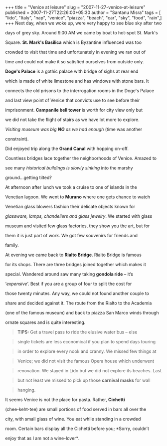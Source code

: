 +++
title = "Venice at leisure"
slug = "2007-11-27-venice-at-leisure"
published = 2007-11-27T22:26:00+05:30
author = "Santanu Misra"
tags = [ "lido", "Italy", "nap", "venice", "piazza", "beach", "car", "sky", "food", "rain",]
+++
Next day, when we woke up, were very happy to see blue sky after two

days of grey sky. Around 9.00 AM we came by boat to hot-spot St. Mark's

Square. **St. Mark's Basilica** which is Byzantine influenced was too

crowded to visit that time and unfortunately in evening we ran out of

time and could not make it so satisfied ourselves from outside only.

**Doge's Palace** is a gothic palace with bridge of sighs at rear end

which is made of white limestone and has windows with stone bars. It

connects the old prisons to the interrogation rooms in the Doge's Palace

and last view point of Venice that convicts use to see before their

imprisonment. **Campanile bell tower** is worth for city view only but

we did not take the flight of stairs as we have lot more to explore.

*Visiting museum was big **NO** as we had enough* (time was another

constraint).



  



Did enjoyed trip along the **Grand Canal** with hopping on-off.

Countless bridges lace together the neighborhoods of Venice. Amazed to

see many *historical buildings is slowly sinking* into the marshy

ground…getting tilted?



At afternoon after lunch we took a cruise to one of islands in the

Venetian lagoon. We went to **Murano** where one gets chance to watch

Venetian glass blowers fashion their delicate objects known for

*glassware, lamps, chandeliers and glass jewelry*. We started with glass

museum and visited few glass factories, they show you the art, but for

them it is just part of work. We got few souvenirs for friends and

family.



  



At evening we came back to **Rialto Bridge**. Rialto Bridge is famous

for its shops. There are three bridges joined together which makes it

special. Wandered around saw many taking **gondola ride** – it’s

‘*expensive*’. Best if you are a group of four to split the cost for

those twenty minutes. Any way, we could not found another couple to

share and decided against it. The route from the Rialto to the Academia

(one of the famous museum) and back to piazza San Marco winds through

ornate squares and is quite interesting.



> **TIPS:** Get a travel pass to ride the elusive water bus – else

> single tickets are less economical if you plan to spend days touring

> in order to explore every nook and cranny. We missed few things at

> Venice; we did not visit the famous Opera house which underwent

> renovation. We stayed in Lido but we did not explore its beaches. Last

> but not least we missed to pick up those **carnival masks** for wall

> hanging.



It seems Venice is not the place for pasta. Rather, **Cichetti**

(chee-keht-tee) are small portions of food served in bars all over the

city, with small glass of wine. You eat while standing in a crowded

room. Certain bars display all the Cichetti before you; *Sorry, couldn’t

enjoy that as I am not a wine-lover*.
